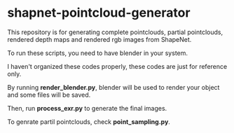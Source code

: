 # shapnet-pointcloud-generator
This repository is for generating complete pointclouds, partial pointclouds, rendered depth maps and rendered rgb images from ShapeNet.

To run these scripts, you need to have blender in your system.

I haven't organized these codes properly, these codes are just for reference only.

By running **render_blender.py**, blender will be used to render your object and some files will be saved.

Then, run **process_exr.py** to generate the final images.

To genrate partil pointclouds, check **point_sampling.py**.
